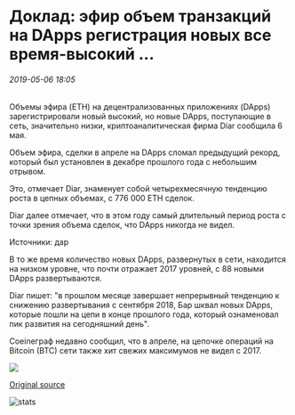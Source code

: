 # Доклад: эфир объем транзакций на DApps регистрация новых все время-высокий ...

###### 2019-05-06 18:05

Объемы эфира (ETH) на децентрализованных приложениях (DApps) зарегистрировали новый высокий, но новые DApps, поступающие в сеть, значительно низки, криптоаналитическая фирма Diar сообщила 6 мая.

Объем эфира, сделки в апреле на DApps сломал предыдущий рекорд, который был установлен в декабре прошлого года с небольшим отрывом.

Это, отмечает Diar, знаменует собой четырехмесячную тенденцию роста в цепных объемах, с 776 000 ETH сделок.

Diar далее отмечает, что в этом году самый длительный период роста с точки зрения объема сделок, что DApps никогда не видел.

Источники: дар

В то же время количество новых DApps, развернутых в сети, находится на низком уровне, что почти отражает 2017 уровней, с 88 новыми DApps развертываются.

Diar пишет: "в прошлом месяце завершает непрерывный тенденцию к снижению развертывания с сентября 2018, Бар шквал новых DApps, которые пошли на цепи в конце прошлого года, который ознаменовал пик развития на сегодняшний день".

Coeineграф недавно сообщил, что в апреле, на цепочке операций на Bitcoin (BTC) сети также хит свежих максимумов не видел с 2017.

![](https://s3.cointelegraph.com/storage/uploads/view/c8f570ad9cc5ab43f1b5c44b178b9d12.png)

[Original source](https://cointelegraph.com/news/report-ether-transaction-volume-on-dapps-register-new-all-time-high)

![stats](https://c.statcounter.com/11760860/0/a89fa40b/1/ "stats")